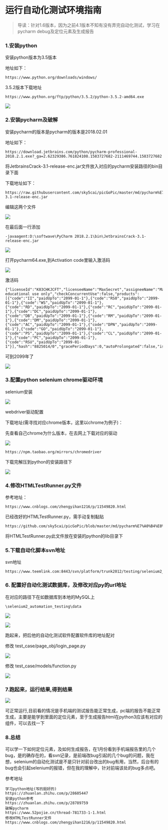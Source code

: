 # 运行自动化测试环境指南

> 导读：针对1.6版本，因为之前4.1版本不知有没有弄完自动化测试，学习在pycharm debug及定位元素及生成报告

### 1.安装python

安装python版本为3.5版本

地址如下：

```
https://www.python.org/downloads/windows/
```

3.5.2版本下载地址

```
https://www.python.org/ftp/python/3.5.2/python-3.5.2-amd64.exe
```

![](https://i.loli.net/2020/03/09/CInfZtuYqTGcD4r.png)



### 2.安装pycharm及破解

安装pycharm的版本是pycharm的版本是2018.02.01

地址如下：

```
https://download.jetbrains.com/python/pycharm-professional-2018.2.1.exe?_ga=2.62329386.761824108.1583727682-2111469744.1583727682
```

将JetbrainsCrack-3.1-release-enc.jar文件放入对应的pycharm安装路径的bin目录下面

下载地址如下：

```
https://raw.githubusercontent.com/sky5cai/picGoPic/master/md/pycharm%E7%A0%B4%E8%A7%A3jar%E5%8C%852018.02.01/JetbrainsCrack-3.1-release-enc.jar
```

编辑这两个文件

![](https://i.loli.net/2020/03/09/FQnIoC43Dq6V2Xl.png)

在最后面一行添加

```
-javaagent:D:\softwave\PyCharm 2018.2.1\bin\JetbrainsCrack-3.1-release-enc.jar
```

![](https://i.loli.net/2020/03/09/COurjV6aZnB3e1i.png)

打开pycharm64.exe,到Activation code里输入激活码

![](https://i.loli.net/2020/03/09/frHEuwC8az2vXnR.png)

激活码

```
{"licenseId":"K03CHKJCFT","licenseeName":"MaxSecret","assigneeName":"Max","assigneeEmail":"max@chamd5.org","licenseRestriction":"For educational use only","checkConcurrentUse":false,"products":[{"code":"II","paidUpTo":"2099-01-1"},{"code":"RS0","paidUpTo":"2099-01-1"},{"code":"WS","paidUpTo":"2099-01-1"},{"code":"RD","paidUpTo":"2099-01-1"},{"code":"RC","paidUpTo":"2099-01-1"},{"code":"DC","paidUpTo":"2099-01-1"},{"code":"DB","paidUpTo":"2099-01-1"},{"code":"RM","paidUpTo":"2099-01-1"},{"code":"DM","paidUpTo":"2099-01-1"},{"code":"AC","paidUpTo":"2099-01-1"},{"code":"DPN","paidUpTo":"2099-01-1"},{"code":"GO","paidUpTo":"2099-01-1"},{"code":"PS","paidUpTo":"2099-01-1"},{"code":"CL","paidUpTo":"2099-01-1"},{"code":"PC","paidUpTo":"2099-01-1"},{"code":"RSU","paidUpTo":"2099-01-1"}],"hash":"8825014/0","gracePeriodDays":0,"autoProlongated":false,"isAutoProlongated":false}
```

可到2099年了

![](https://i.loli.net/2020/03/09/RgnbXxd21CzNaZY.png)



### 3.配置python selenium chrome驱动环境

selenium安装

![](https://i.loli.net/2020/03/09/BbecuFIiYCmMoyw.png)

webdriver驱动配置

下载地址(需寻找对应chrome版本，这里以chrome为例子)：

先查看自己chrome为什么版本，在去网上下载对应的驱动

![](https://i.loli.net/2020/03/09/ERDYfbcHt6rhen9.png)

```
https://npm.taobao.org/mirrors/chromedriver
```

下载完解压到python的安装路径下

![](https://i.loli.net/2020/03/09/oakUOdGrRDw3b4l.png)



### 4.修改HTMLTestRunner.py文件

参考地址：

```
https://www.cnblogs.com/zhengyihan1216/p/11549820.html
```

已经改好的HTMLTestRunner.py，需手动复制黏贴

```
https://github.com/sky5cai/picGoPic/blob/master/md/pycharm%E7%A0%B4%E8%A7%A3jar%E5%8C%852018.02.01/HTMLTestRunner.py
```

将HTMLTestRunner.py此文件放在安装的python的lib目录下

### 5.下载自动化脚本svn地址

svn地址

```
https://www.teemlink.com:8443/svn/platform/trunk2012/testing/selenium2_automation_testing
```



### 6. 配置好自动化测试数据库，及修改对应py的url地址

在对应的路径下在如数据库到本地的MySQL上

```
\selenium2_automation_testing\data
```

![](https://i.loli.net/2020/03/09/2vmbX1UoITyLzd8.png)

![](https://i.loli.net/2020/03/09/4m3BYytVkfRwNdG.png)

跑起来，把后他的自动化测试软件配置软件库的地址配对

修改 test_case/page_obj/login_page.py

![](https://i.loli.net/2020/03/09/MdvZSITupzJConR.png)

修改 test_case/models/function.py

![](https://i.loli.net/2020/03/09/QECFhaNc9pTbHWG.png)

### 7.跑起来，运行结果,得到结果

![](https://i.loli.net/2020/03/09/5ilU1BugLjSIQmV.png)

可正常运行,目前看的情况是手机端的测试报告能正常生成，pc端的报告不能正常生成，主要是能学到里面的定位元素，至于生成报告html在python3应该有对应的组件，可以去找一下

### 8.总结

可以学一下如何定位元素，及如何生成报告，在1月份看到手机端报告里的几个bug，是的确存在的，看svn记录，是前端改bug引起的几个bug的问题，我在想，selenium的自动化测试是不是只针对前台改出的bug有用，当然，后台有的bug也会引起selenium的报错，但在我的理解中，针对前端该处的bug多点吧。

参考地址

```
学习python地址(写的挺好的)
https://zhuanlan.zhihu.com/p/28605447
安装python参考
https://zhuanlan.zhihu.com/p/28789759
破解pycharm
https://www.52pojie.cn/thread-781733-1-1.html
修改HTMLTestRunner文件
https://www.cnblogs.com/zhengyihan1216/p/11549820.html
```



